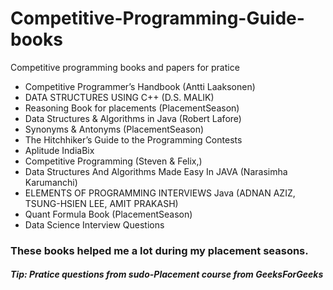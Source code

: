 # Competitive-Programming-Guide-books
Competitive programming books and papers for pratice
<ul>
  <li>Competitive Programmer’s Handbook (Antti Laaksonen)</li>
  <li>DATA STRUCTURES USING C++ (D.S. MALIK)</li>
  <li>Reasoning Book for placements (PlacementSeason)</li>
  <li>Data Structures & Algorithms in Java (Robert Lafore)</li>
  <li>Synonyms & Antonyms (PlacementSeason)</li>
  <li>The Hitchhiker’s Guide to the Programming Contests</li>
  <li>Aplitude IndiaBix</li>
  <li>Competitive Programming (Steven & Felix,)</li>
  <li>Data Structures And Algorithms Made Easy In JAVA (Narasimha Karumanchi)</li>
    <li>ELEMENTS OF PROGRAMMING INTERVIEWS Java (ADNAN AZIZ, TSUNG-HSIEN LEE, AMIT PRAKASH)</li>
    <li> Quant Formula Book (PlacementSeason)</li>
    <li>Data Science Interview Questions</li>
    
  
 </ul>
 
 <h3> These books helped me a lot during my placement seasons.</h3>
 
 <h5>Tip: Pratice questions from sudo-Placement course from GeeksForGeeks</h5> 
